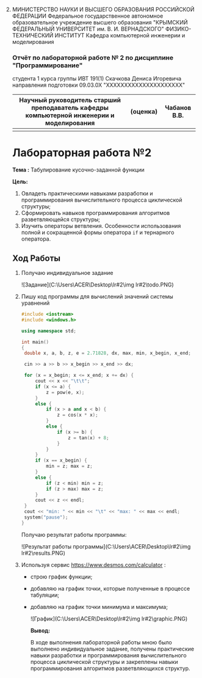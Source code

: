 2. МИНИСТЕРСТВО НАУКИ И ВЫСШЕГО ОБРАЗОВАНИЯ РОССИЙСКОЙ ФЕДЕРАЦИИ
    Федеральное государственное автономное образовательное учреждение высшего образования
    "КРЫМСКИЙ ФЕДЕРАЛЬНЫЙ УНИВЕРСИТЕТ им. В. И. ВЕРНАДСКОГО"
    ФИЗИКО-ТЕХНИЧЕСКИЙ ИНСТИТУТ
    Кафедра компьютерной инженерии и моделирования

    

    ### Отчёт по лабораторной работе № 2 по дисциплине "Программирование"

    

    студента 1 курса группы ИВТ 191(1)
    Скачкова Дениса Игоревича направления подготовки 09.03.0Х "ХХХХХХХХХХХХХХХХХХХХХ"

    

    | Научный руководитель старший преподаватель кафедры компьютерной инженерии и моделирования | (оценка) | Чабанов В.В. |
    | ------------------------------------------------------------ | -------- | ------------ |
    |                                                              |          |              |

    

    

    # Лабораторная работа №2

    **Тема :** Табулирование кусочно-заданной функции

    **Цель:** 

    1. Овладеть практическими навыками разработки и программирования вычислительного процесса циклической структуры;
    2. Сформировать навыков программирования алгоритмов разветвляющейся структуры;
    3. Изучить операторы ветвления. Особенности использования полной и сокращенной формы оператора `if` и тернарного оператора.

    ## **Ход Работы**
    
    1. Получаю индивидуальное задание
    
       ![Задание](C:\Users\ACER\Desktop\lr#2\img lr#2\todo.PNG)
    
    2. Пишу код программы для вычислений значений системы уравнений
    
       ```c++
       #include <iostream>
       #include <windows.h>
       
       using namespace std;
       
       int main()
       {
       	double x, a, b, z, e = 2.71828, dx, max, min, x_begin, x_end;
       
       	cin >> a >> b >> x_begin >> x_end >> dx;
       
       	for (x = x_begin; x <= x_end; x += dx) {
       		cout << x << "\t\t";
       		if (x <= a) {
       			z = pow(e, x);
       		}
       		else {
       			if (x > a and x < b) {
       				z = cos(x * x);
       			}
       			else {
       				if (x >= b) {
       					z = tan(x) + 8;
       				}
       			}
       		}
       		if (x == x_begin) {
       			min = z; max = z;
       		}
       		else {
       			if (z < min) min = z;
       			if (z > max) max = z;
       		}
       		cout << z << endl; 
       	}
       	cout << "min: " << min << "\t" << "max: " << max << endl;
       	system("pause"); 
       }
       ```
    
       Получаю результат работы программы:
    
       ![Результат работы программы](C:\Users\ACER\Desktop\lr#2\img lr#2\results.PNG)
    
    3. Используя сервис https://www.desmos.com/calculator :
    
       - строю график функции;
    
       - добавляю на график точки, которые полученные в процессе табуляции;
    
       - добавляю на график точки минимума и максимума;
    
         ![График](C:\Users\ACER\Desktop\lr#2\img lr#2\graphic.PNG)
    
         **Вывод:**
    
         В ходе выполнения лабораторной работы мною было выполнено индивидуальное задание, получены практические навыки разработки и программирования вычислительного процесса циклической структуры и закреплены навыки программирования алгоритмов разветвляющихся структур.
    
